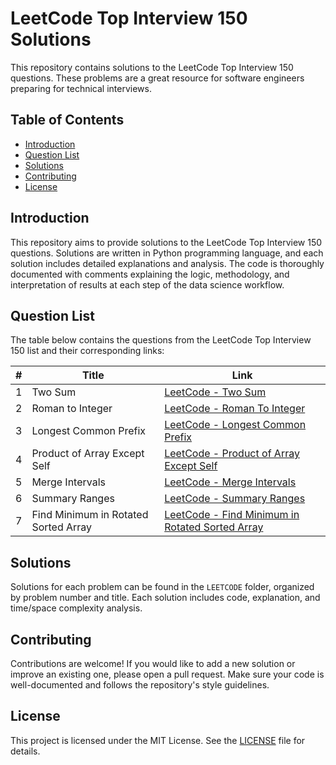 # LeetCode Top Interview 150 Solutions

This repository contains solutions to the LeetCode Top Interview 150 questions. These problems are a great resource for software engineers preparing for technical interviews.

## Table of Contents

*   [Introduction](#introduction)
*   [Question List](#question-list)
*   [Solutions](#solutions)
*   [Contributing](#contributing)
*   [License](#license)

## Introduction

This repository aims to provide solutions to the LeetCode Top Interview 150 questions. Solutions are written in Python programming language, and each solution includes detailed explanations and analysis. The code is thoroughly documented with comments explaining the logic, methodology, and interpretation of results at each step of the data science workflow.

## Question List

The table below contains the questions from the LeetCode Top Interview 150 list and their corresponding links:

| #   | Title                                                        | Link                                                                                                 |
|-----|--------------------------------------------------------------|------------------------------------------------------------------------------------------------------| 
| 1   | Two Sum                                                      | [LeetCode - Two Sum](https://leetcode.com/problems/two-sum/)                                         |
| 2   | Roman to Integer                                             | [LeetCode - Roman To Integer](https://leetcode.com/problems/roman-to-integer/)                       | 
| 3   | Longest Common Prefix                                        | [LeetCode - Longest Common Prefix](https://leetcode.com/problems/longest-common-prefix/)             |
| 4   | Product of Array Except Self                                 | [LeetCode - Product of Array Except Self](https://leetcode.com/problems/product-of-array-except-self)|
| 5   | Merge Intervals                                              | [LeetCode - Merge Intervals](https://leetcode.com/problems/merge-intervals)                          |
| 6   | Summary Ranges                                               | [LeetCode - Summary Ranges](https://leetcode.com/problems/summary-ranges)                            |
| 7   | Find Minimum in Rotated Sorted Array                         | [LeetCode - Find Minimum in Rotated Sorted Array](https://leetcode.com/problems/find-minimum-in-rotated-sorted-array/?envType=study-plan-v2&envId=top-interview-150)  




## Solutions

Solutions for each problem can be found in the `LEETCODE` folder, organized by problem number and title. Each solution includes code, explanation, and time/space complexity analysis.

## Contributing

Contributions are welcome! If you would like to add a new solution or improve an existing one, please open a pull request. Make sure your code is well-documented and follows the repository's style guidelines.

## License

This project is licensed under the MIT License. See the [LICENSE](LICENSE) file for details.
